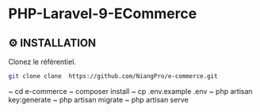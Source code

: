 # PHP-Laravel-9-ECommerce


## ⚙️ INSTALLATION

Clonez le référentiel.

```bash
git clone clone  https://github.com/NiangPro/e-commerce.git
```
~ cd e-commerce 
~ composer install
~ cp .env.example .env
~ php artisan key:generate
~ php artisan migrate
~ php artisan serve
